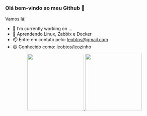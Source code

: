### Olá bem-vindo ao meu Github 👋

<!--
**leobtos/leobtos** is a ✨ _special_ ✨ repository because its `README.md` (this file) appears on your GitHub profile.
-->
Vamos lá:

- 🔭 I’m currently working on ...
- 🌱 Aprendendo Linux, Zabbix e Docker
- 📫 Entre em contato pelo: leobtos@gmail.com
- 😄 Conhecido como: leobtos/leozinho

<div align="center">
  <a href="https://github.com/leobtos">
    <img height="180em" src="https://github-readme-stats.vercel.app/api?username=leobtos&show_icons=true&theme=dark&include_all_commits=true&count_private=true"/>
    <img height="180em" src="https://github-readme-stats.vercel.app/api/top-langs/?username=leobtos&layout=compact&langs_count=7&theme=dracula"/>
</div>
